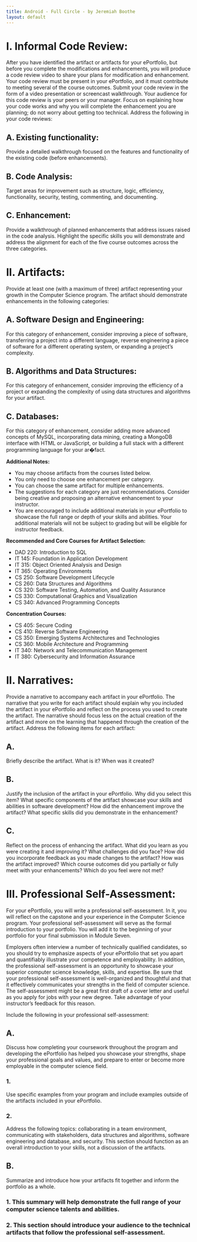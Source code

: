 ```yaml
---
title: Android - Full Circle - by Jeremiah Boothe
layout: default
---
```


# I. Informal Code Review:

After you have identified the artifact or artifacts for your ePortfolio, but before you complete the modifications and enhancements, you will produce a code
review video to share your plans for modification and enhancement. Your code review must be present in your ePortfolio, and it must contribute to meeting several of the course
outcomes. Submit your code review in the form of a video presentation or screencast walkthrough. Your audience for this code review is your peers or your manager. Focus on
explaining how your code works and why you will complete the enhancement you are planning; do not worry about getting too technical. Address the following in your code reviews:

## A. Existing functionality:

Provide a detailed walkthrough focused on the features and functionality of the existing code (before enhancements).

## B. Code Analysis:

Target areas for improvement such as structure, logic, efficiency, functionality, security, testing, commenting, and documenting.

## C. Enhancement: 

Provide a walkthrough of planned enhancements that address issues raised in the code analysis. Highlight the specific skills you will demonstrate and address the alignment for each of the five course outcomes across the three categories.

# II. Artifacts: 

Provide at least one (with a maximum of three) artifact representing your growth in the Computer Science program. The artifact should demonstrate enhancements in the following categories:

## A. Software Design and Engineering: 

For this category of enhancement, consider improving a piece of software, transferring a project into a different language, reverse engineering a piece of software for a different operating system, or expanding a project’s complexity.

## B. Algorithms and Data Structures: 

For this category of enhancement, consider improving the efficiency of a project or expanding the complexity of using data structures and algorithms for your artifact.

## C. Databases: 

For this category of enhancement, consider adding more advanced concepts of MySQL, incorporating data mining, creating a MongoDB interface with HTML or
JavaScript, or building a full stack with a different programming language for your ar�fact.

**Additional Notes:**

- You may choose artifacts from the courses listed below.
- You only need to choose one enhancement per category.
- You can choose the same artifact for multiple enhancements.
- The suggestions for each category are just recommendations. Consider being creative and proposing an alternative enhancement to your instructor.
- You are encouraged to include additional materials in your ePortfolio to showcase the full range or depth of your skills and abilities. Your additional materials will not be subject to grading but will be eligible for instructor feedback.

**Recommended and Core Courses for Artifact Selection:**

- DAD 220: Introduction to SQL
- IT 145: Foundation in Application Development
- IT 315: Object Oriented Analysis and Design
- IT 365: Operating Environments
- CS 250: Software Development Lifecycle
- CS 260: Data Structures and Algorithms
- CS 320: Software Testing, Automation, and Quality Assurance
- CS 330: Computational Graphics and Visualization
- CS 340: Advanced Programming Concepts

**Concentration Courses:**

- CS 405: Secure Coding
- CS 410: Reverse Software Engineering
- CS 350: Emerging Systems Architectures and Technologies
- CS 360: Mobile Architecture and Programming
- IT 340: Network and Telecommunication Management
- IT 380: Cybersecurity and Information Assurance

# II. Narratives:

Provide a narrative to accompany each artifact in your ePortfolio. The narrative that you write for each artifact should explain why you included the artifact in your
ePortfolio and reflect on the process you used to create the artifact. The narrative should focus less on the actual creation of the artifact and more on the learning that happened
through the creation of the artifact. Address the following items for each artifact:

## A.

Briefly describe the artifact. What is it? When was it created?

## B. 

Justify the inclusion of the artifact in your ePortfolio. Why did you select this item? What specific components of the artifact showcase your skills and abilities in software
development? How did the enhancement improve the artifact? What specific skills did you demonstrate in the enhancement?

## C. 

Reflect on the process of enhancing the artifact. What did you learn as you were creating it and improving it? What challenges did you face? How did you incorporate feedback as
you made changes to the artifact? How was the artifact improved? Which course outcomes did you partially or fully meet with your enhancements? Which do you feel were not
met?

# III. Professional Self-Assessment:

For your ePortfolio, you will write a professional self-assessment. In it, you will reflect on the capstone and your experience in the Computer Science program. Your professional self-assessment will serve as the formal introduction to your portfolio. You will add it to the beginning of your portfolio for your final submission in Module Seven.

Employers often interview a number of technically qualified candidates, so you should try to emphasize aspects of your ePortfolio that set you apart and quantifiably illustrate your competence and employability. In addition, the professional self-assessment is an opportunity to showcase your superior computer science knowledge, skills, and expertise. Be sure that your professional self-assessment is well-organized and thoughtful and that it effectively communicates your strengths in the field of computer science. The self-assessment might be a great first draft of a cover letter and useful as you apply for jobs with your new degree. Take advantage of your instructor’s feedback for this reason.

Include the following in your professional self-assessment:

## A. 

Discuss how completing your coursework throughout the program and developing the ePortfolio has helped you showcase your strengths, shape your professional goals and values, and prepare to enter or become more employable in the computer science field.

### 1. 

Use specific examples from your program and include examples outside of the artifacts included in your ePortfolio.

### 2. 

Address the following topics: collaborating in a team environment, communicating with stakeholders, data structures and algorithms, software engineering and database, and security. This section should function as an overall introduction to your skills, not a discussion of the artifacts.

## B. 

Summarize and introduce how your artifacts fit together and inform the portfolio as a whole.

### 1. This summary will help demonstrate the full range of your computer science talents and abilities.

### 2. This section should introduce your audience to the technical artifacts that follow the professional self-assessment.
